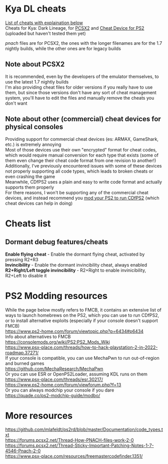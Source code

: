 # Kya DL cheats
[List of cheats with explaination below](#cheats-list)  
Cheats for Kya: Dark Lineage, for [PCSX2](https://pcsx2.net/) and [Cheat Device for PS2](https://github.com/israpps/CheatDevicePS2) (uploaded but haven't tested them yet)

_pnach_ files are for PCSX2,  the ones with the longer filenames are for the 1.7 nightly builds, while the other ones are for legacy builds

## Note about PCSX2
It is recommended, even by the developers of the emulator themselves, to use the latest 1.7 nightly builds  
I'm also providing cheat files for older versions if you really have to use them, but since those versions don't have any sort of cheat management system, you'll have to edit the files and manually remove the cheats you don't want

## Note about other (commercial) cheat devices for physical consoles
Providing support for commercial cheat devices (es: ARMAX, GameShark, etc.) is extremely annoying  
Most of those devices use their own "encrypted" format for cheat codes, which would require manual conversion for each type that exists (some of them even change their cheat code format from one revision to another!)  
Additionally, I've previously encountered issues with some of these devices not properly supporting all code types, which leads to broken cheats or even crashing the game  
Meanwhile, CDfPS2 uses a plain and easy to write code format and actually supports them properly   
For there reasons, I won't be supporting any of the commercial cheat devices, and instead recommend you [mod your PS2 to run CDfPS2](#ps2-modding-resources) (which cheat devices can help in doing)

# Cheats list
## Dormant debug features/cheats
**Enable flying cheat** - Enable the dormant flying cheat, activated by pressing R2+R3  
**Invincibility** - Enable the dormant invincibility cheat, always enabled  
**R2+Right/Left toggle invincibility** - R2+Right to enable invinicibility, R2+Left to disable it  

# PS2 Modding resources
While the page below mostly refers to FMCB, it contains an extensive list of ways to launch homebrews on the PS2, which you can use to run CDfPS2, or to install alternative exploits (especially if your console doesn't support FMCB)  
https://www.ps2-home.com/forum/viewtopic.php?p=6434#p6434  
Info about alternatives to FMCB  
https://consolemods.org/wiki/PS2:PS2_Mods_Wiki  
https://www.psx-place.com/threads/how-to-hack-playstation-2-in-2022-roadmap.37271/  
If your console is compatible, you can use MechaPwn to run out-of-region and burned games  
https://github.com/MechaResearch/MechaPwn  
Or you can use ESR or OpenPS2Loader, assuming KDL runs on them  
https://www.psx-place.com/threads/esr.30217/  
https://www.ps2-home.com/forum/viewforum.php?f=13  
Or you can always modchip your console if you dare  
https://quade.co/ps2-modchip-guide/modbo/
# More resources
https://github.com/mlafeldt/ps2rd/blob/master/Documentation/code_types.txt  
https://forums.pcsx2.net/Thread-How-PNACH-files-work-2-0   
https://forums.pcsx2.net/Thread-Sticky-Important-Patching-Notes-1-7-4546-Pnach-2-0  
https://www.psx-place.com/resources/freemastercodefinder.1351/
